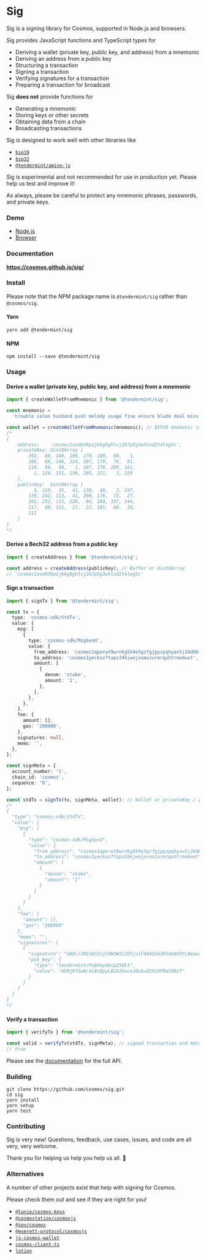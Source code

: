 # Sig

Sig is a signing library for Cosmos, supported in Node.js and browsers.

Sig provides JavaScript functions and TypeScript types for

- Deriving a wallet (private key, public key, and address) from a mnemonic
- Deriving an address from a public key
- Structuring a transaction
- Signing a transaction
- Verifying signatures for a transaction
- Preparing a transaction for broadcast

Sig **does not** provide functions for

- Generating a mnemonic
- Storing keys or other secrets
- Obtaining data from a chain
- Broadcasting transactions

Sig is designed to work well with other libraries like

- [`bip39`](https://github.com/bitcoinjs/bip39)
- [`bip32`](https://github.com/bitcoinjs/bip32)
- [`@tendermint/amino-js`](https://github.com/cosmos/amino-js)

Sig is experimental and not recommended for use in production yet. Please help us test and improve it!

As always, please be careful to protect any mnemonic phrases, passwords, and private keys.

### Demo

- [Node.js](https://repl.it/repls/DodgerblueAshamedTest)
- [Browser](https://jsfiddle.net/pbc6zkeh/)

### Documentation

**https://cosmos.github.io/sig/**

### Install

Please note that the NPM package name is `@tendermint/sig` rather than `@cosmos/sig`.

#### Yarn

```shell
yarn add @tendermint/sig
```

#### NPM

```shell
npm install --save @tendermint/sig
```

### Usage

#### Derive a wallet (private key, public key, and address) from a mnemonic

```typescript
import { createWalletFromMnemonic } from '@tendermint/sig';

const mnemonic =
  'trouble salon husband push melody usage fine ensure blade deal miss twin';

const wallet = createWalletFromMnemonic(mnemonic); // BIP39 mnemonic string
/*
{
    address:    'cosmos1asm039pzjkkg9ghlvj267p5g3whtxd2t4leg5c',
    privateKey: Uint8Array [
        202,  60, 140, 106, 178, 180,  60,   1,
        186,  68, 206, 224, 207, 179,  79,  81,
        119,  98,  98,   1, 207, 170, 209, 161,
          1, 124, 151, 236, 205, 151,   3, 229
    ],
    publicKey:  Uint8Array [
          3, 159,  35,  41, 130,  48,   3, 247,
        139, 242, 113,  41, 200, 176,  73,  27,
        102, 232, 113, 226,  80, 184, 107, 144,
        217,  88, 151,  21,  22, 185,  68,  28,
        211
    ]
}
*/
```

#### Derive a Bech32 address from a public key

```typescript
import { createAddress } from '@tendermint/sig';

const address = createAddress(publicKey); // Buffer or Uint8Array
// 'cosmos1asm039pzjkkg9ghlvj267p5g3whtxd2t4leg5c'
```

#### Sign a transaction

```typescript
import { signTx } from '@tendermint/sig';

const tx = {
  type: 'cosmos-sdk/StdTx',
  value: {
    msg: [
      {
        type: 'cosmos-sdk/MsgSend',
        value: {
          from_address: 'cosmos1qperwt9wrnkg5k9e5gzfgjppzpqhyav5j24d66',
          to_address: 'cosmos1yeckxz7tapz34kjwnjxvmxzurerquhtrmxmuxt',
          amount: [
            {
              denom: 'stake',
              amount: '1',
            },
          ],
        },
      },
    ],
    fee: {
      amount: [],
      gas: '200000',
    },
    signatures: null,
    memo: '',
  },
};

const signMeta = {
  account_number: '1',
  chain_id: 'cosmos',
  sequence: '0',
};

const stdTx = signTx(tx, signMeta, wallet); // Wallet or privateKey / publicKey pair; see example above
/*
{
  "type": "cosmos-sdk/StdTx",
  "value": {
    "msg": [
      {
        "type": "cosmos-sdk/MsgSend",
        "value": {
          "from_address": "cosmos1qperwt9wrnkg5k9e5gzfgjppzpqhyav5j24d66",
          "to_address": "cosmos1yeckxz7tapz34kjwnjxvmxzurerquhtrmxmuxt",
          "amount": [
            {
              "denom": "stake",
              "amount": "1"
            }
          ]
        }
      }
    ],
    "fee": {
      "amount": [],
      "gas": "200000"
    },
    "memo": "",
    "signatures": [
      {
        "signature": "UA8vJJNInQ3ZujCdW2W31ID5julF404Zx63RIdeDXOtLQepwrO6W1mu3NRtd4HAce8PnYC5qQcjQ7vZUnmQ05A==",
        "pub_key": {
          "type": "tendermint/PubKeySecp256k1",
          "value": "A58jKYIwA/eL8nEpyLBJG2boceJQuGuQ2ViXFRa5RBzT"
        }
      }
    ]
  }
}
*/
```

#### Verify a transaction

```typescript
import { verifyTx } from '@tendermint/sig';

const valid = verifyTx(stdTx, signMeta); // signed transaction and metadata; see example above
// true
```

Please see the [documentation](https://cosmos.github.io/sig/) for the full API.

### Building

```shell
git clone https://github.com/cosmos/sig.git
cd sig
yarn install
yarn setup
yarn test
```

### Contributing

Sig is very new! Questions, feedback, use cases, issues, and code are all very, very welcome.

Thank you for helping us help you help us all. 🎁

### Alternatives

A number of other projects exist that help with signing for Cosmos.

Please check them out and see if they are right for you!

- [`@lunie/cosmos-keys`](https://github.com/luniehq/cosmos-keys)
- [`@cosmostation/cosmosjs`](https://github.com/cosmostation/cosmosjs)
- [`@iov/cosmos`](https://github.com/iov-one/iov-core/tree/1220-cosmos-codec/packages/iov-cosmos)
- [`@everett-protocol/cosmosjs`](https://github.com/everett-protocol/cosmosjs)
- [`js-cosmos-wallet`](https://github.com/okwme/js-cosmos-wallet)
- [`cosmos-client-ts`](https://github.com/lcnem/cosmos-client-ts)
- [`lotion`](https://github.com/nomic-io/lotion)
